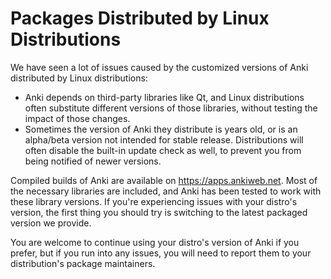 # Packages Distributed by Linux Distributions

We have seen a lot of issues caused by the customized versions of Anki
distributed by Linux distributions:

- Anki depends on third-party libraries like Qt, and Linux distributions often
  substitute different versions of those libraries, without testing the impact
  of those changes.
- Sometimes the version of Anki they distribute is years old, or is an
  alpha/beta version not intended for stable release. Distributions will often
  disable the built-in update check as well, to prevent you from being notified
  of newer versions.

Compiled builds of Anki are available on <https://apps.ankiweb.net>. Most of the
necessary libraries are included, and Anki has been tested to work with these
library versions. If you're experiencing issues with your distro's version, the
first thing you should try is switching to the latest packaged version we
provide.

You are welcome to continue using your distro's version of Anki if you prefer,
but if you run into any issues, you will need to report them to your
distribution's package maintainers.
